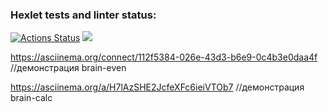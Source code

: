 ### Hexlet tests and linter status:
[![Actions Status](https://github.com/Maksim-Inozemtsev/frontend-project-44/workflows/hexlet-check/badge.svg)](https://github.com/Maksim-Inozemtsev/frontend-project-44/actions)
<a href="https://codeclimate.com/github/Maksim-Inozemtsev/frontend-project-44/maintainability"><img src="https://api.codeclimate.com/v1/badges/198b7428bd910c0f67fb/maintainability" /></a>

https://asciinema.org/connect/112f5384-026e-43d3-b6e9-0c4b3e0daa4f //демонстрация brain-even

https://asciinema.org/a/H7lAzSHE2JcfeXFc6ieiVTOb7 //демонстрация brain-calc
